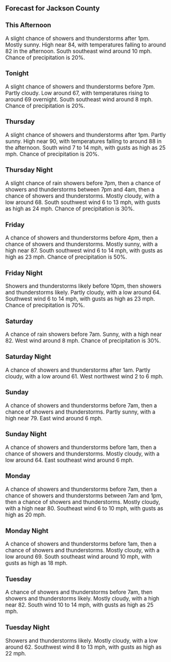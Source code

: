 <div>
   <h2>Forecast for Jackson County</h2>
   <p>
      <div style="font-size:120%">
         <h3>This Afternoon</h3>A slight chance of showers and thunderstorms after 1pm. Mostly sunny. High near 84, with temperatures falling to around 82
         in the afternoon. South southeast wind around 10 mph. Chance of precipitation is 20%.<br></div>
   </p>
   <p>
      <div style="font-size:120%">
         <h3>Tonight</h3>A slight chance of showers and thunderstorms before 7pm. Partly cloudy. Low around 67, with temperatures rising to around
         69 overnight. South southeast wind around 8 mph. Chance of precipitation is 20%.<br></div>
   </p>
   <p>
      <div style="font-size:120%">
         <h3>Thursday</h3>A slight chance of showers and thunderstorms after 1pm. Partly sunny. High near 90, with temperatures falling to around 88
         in the afternoon. South wind 7 to 14 mph, with gusts as high as 25 mph. Chance of precipitation is 20%.<br></div>
   </p>
   <p>
      <div style="font-size:120%">
         <h3>Thursday Night</h3>A slight chance of rain showers before 7pm, then a chance of showers and thunderstorms between 7pm and 4am, then a chance
         of showers and thunderstorms. Mostly cloudy, with a low around 68. South southwest wind 6 to 13 mph, with gusts as high as
         24 mph. Chance of precipitation is 30%.<br></div>
   </p>
   <p>
      <div style="font-size:120%">
         <h3>Friday</h3>A chance of showers and thunderstorms before 4pm, then a chance of showers and thunderstorms. Mostly sunny, with a high near
         87. South southwest wind 6 to 14 mph, with gusts as high as 23 mph. Chance of precipitation is 50%.<br></div>
   </p>
   <p>
      <div style="font-size:120%">
         <h3>Friday Night</h3>Showers and thunderstorms likely before 10pm, then showers and thunderstorms likely. Partly cloudy, with a low around 64.
         Southwest wind 6 to 14 mph, with gusts as high as 23 mph. Chance of precipitation is 70%.<br></div>
   </p>
   <p>
      <div style="font-size:120%">
         <h3>Saturday</h3>A chance of rain showers before 7am. Sunny, with a high near 82. West wind around 8 mph. Chance of precipitation is 30%.<br></div>
   </p>
   <p>
      <div style="font-size:120%">
         <h3>Saturday Night</h3>A chance of showers and thunderstorms after 1am. Partly cloudy, with a low around 61. West northwest wind 2 to 6 mph.<br></div>
   </p>
   <p>
      <div style="font-size:120%">
         <h3>Sunday</h3>A chance of showers and thunderstorms before 7am, then a chance of showers and thunderstorms. Partly sunny, with a high near
         79. East wind around 6 mph.<br></div>
   </p>
   <p>
      <div style="font-size:120%">
         <h3>Sunday Night</h3>A chance of showers and thunderstorms before 1am, then a chance of showers and thunderstorms. Mostly cloudy, with a low around
         64. East southeast wind around 6 mph.<br></div>
   </p>
   <p>
      <div style="font-size:120%">
         <h3>Monday</h3>A chance of showers and thunderstorms before 7am, then a chance of showers and thunderstorms between 7am and 1pm, then a chance
         of showers and thunderstorms. Mostly cloudy, with a high near 80. Southeast wind 6 to 10 mph, with gusts as high as 20 mph.<br></div>
   </p>
   <p>
      <div style="font-size:120%">
         <h3>Monday Night</h3>A chance of showers and thunderstorms before 1am, then a chance of showers and thunderstorms. Mostly cloudy, with a low around
         69. South southeast wind around 10 mph, with gusts as high as 18 mph.<br></div>
   </p>
   <p>
      <div style="font-size:120%">
         <h3>Tuesday</h3>A chance of showers and thunderstorms before 7am, then showers and thunderstorms likely. Mostly cloudy, with a high near 82.
         South wind 10 to 14 mph, with gusts as high as 25 mph.<br></div>
   </p>
   <p>
      <div style="font-size:120%">
         <h3>Tuesday Night</h3>Showers and thunderstorms likely. Mostly cloudy, with a low around 62. Southwest wind 8 to 13 mph, with gusts as high as 22
         mph.<br></div>
   </p>
</div>